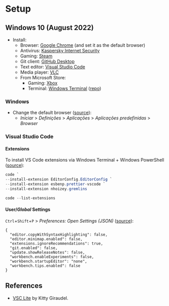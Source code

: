 # Setup

## Windows 10 (August 2022)

- Install:
  - Browser: [Google Chrome](https://www.google.com/chrome/) (and set it as the default browser)
  - Antivirus: [Kaspersky Internet Security](https://www.kaspersky.com/internet-security)
  - Gaming: [Steam](https://store.steampowered.com/)
  - Git client: [GitHub Desktop](https://desktop.github.com/)
  - Text editor: [Visual Studio Code](https://code.visualstudio.com/)
  - Media player: [VLC](https://www.videolan.org/vlc/)
  - From Microsoft Store:
    - Gaming: [Xbox](https://www.microsoft.com/store/productId/9MV0B5HZVK9Z)
    - Terminal: [Windows Terminal](https://www.microsoft.com/store/productId/9N0DX20HK701) ([repo](https://github.com/microsoft/terminal))

### Windows

- Change the default browser ([source](https://support.google.com/chrome/answer/95417)):
  - _Iniciar_ > _Definições_ > _Aplicações_ > _Aplicações predefinidas_ > _Browser_

### Visual Studio Code

#### Extensions

To install VS Code extensions via Windows Terminal + Windows PowerShell ([source](https://stackoverflow.com/a/72988250)):

```PowerShell
code `
--install-extension EditorConfig.EditorConfig `
--install-extension esbenp.prettier-vscode `
--install-extension nhoizey.gremlins
```

```PowerShell
code --list-extensions
```

#### User/_Global_ Settings

`Ctrl`+`Shift`+`P` > _Preferences: Open Settings (JSON)_ ([source](https://code.visualstudio.com/docs/getstarted/settings#_settingsjson)):

```jsonc
{
  "editor.copyWithSyntaxHighlighting": false,
  "editor.minimap.enabled": false,
  "extensions.ignoreRecommendations": true,
  "git.enabled": false,
  "update.showReleaseNotes": false,
  "workbench.enableExperiments": false,
  "workbench.startupEditor": "none",
  "workbench.tips.enabled": false
}
```

## References

- [VSC Lite](https://kittygiraudel.com/snippets/vsc-lite/) by Kitty Giraudel.
